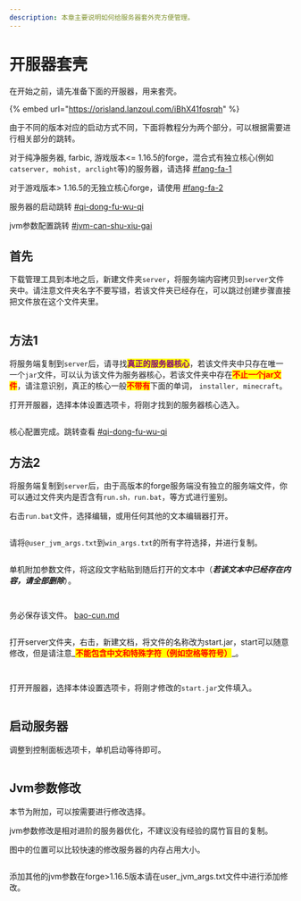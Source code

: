 ```yaml
---
description: 本章主要说明如何给服务器套外壳方便管理。
---
```


# 开服器套壳

在开始之前，请先准备下面的开服器，用来套壳。

{% embed url="https://orisland.lanzoul.com/iBhX41fosrqh" %}

由于不同的版本对应的启动方式不同，下面将教程分为两个部分，可以根据需要进行相关部分的跳转。

对于纯净服务器, farbic, 游戏版本<= 1.16.5的forge，混合式有独立核心(例如 `catserver, mohist, arclight`等)的服务器，请选择 [#fang-fa-1](kai-fu-qi-tao-ke.md#fang-fa-1 "mention")

对于游戏版本> 1.16.5的无独立核心forge，请使用 [#fang-fa-2](kai-fu-qi-tao-ke.md#fang-fa-2 "mention")

服务器的启动跳转 [#qi-dong-fu-wu-qi](kai-fu-qi-tao-ke.md#qi-dong-fu-wu-qi "mention")

jvm参数配置跳转 [#jvm-can-shu-xiu-gai](kai-fu-qi-tao-ke.md#jvm-can-shu-xiu-gai "mention")

## 首先

下载管理工具到本地之后，新建文件夹`server`，将服务端内容拷贝到`server`文件夹中。请注意文件夹名字不要写错，若该文件夹已经存在，可以跳过创建步骤直接把文件放在这个文件夹里。

<figure><img src="../../../.gitbook/assets/explorer_E47c7cAWrl.png" alt=""><figcaption></figcaption></figure>

## 方法1

将服务端复制到`server`后，请寻找<mark style="color:purple;">**真正的服务器核心**</mark>，若该文件夹中只存在唯一一个`jar`文件，可以认为该文件为服务器核心，若该文件夹中存在<mark style="color:red;">**不止一个jar文件**</mark>，请注意识别，真正的核心一般<mark style="color:red;">**不带有**</mark>下面的单词， `installer, minecraft`。

打开开服器，选择本体设置选项卡，将刚才找到的服务器核心选入。

<figure><img src="../../../.gitbook/assets/服务器管理_nnDo0SSdzH.png" alt=""><figcaption></figcaption></figure>

核心配置完成。跳转查看 [#qi-dong-fu-wu-qi](kai-fu-qi-tao-ke.md#qi-dong-fu-wu-qi "mention")

## 方法2

将服务端复制到`server`后，由于高版本的forge服务端没有独立的服务端文件，你可以通过文件夹内是否含有`run.sh，run.bat`，等方式进行鉴别。

&#x20;右击`run.bat`文件，选择编辑，或用任何其他的文本编辑器打开。

<figure><img src="../../../.gitbook/assets/explorer_FrGDUjnHwu.png" alt=""><figcaption></figcaption></figure>

请将`@user_jvm_args.txt`到`win_args.txt`的所有字符选择，并进行复制。

<figure><img src="../../../.gitbook/assets/Notepad_NpRrg69PXg.png" alt=""><figcaption></figcaption></figure>

单机附加参数文件，将这段文字粘贴到随后打开的文本中（_**若该文本中已经存在内容，请全部删除**_）。

<figure><img src="../../../.gitbook/assets/服务器管理_qbkAUCIO77.png" alt=""><figcaption></figcaption></figure>

<figure><img src="../../../.gitbook/assets/服务器管理_G7d7MfFQeN.png" alt=""><figcaption></figcaption></figure>

务必保存该文件。 [bao-cun.md](../../qi-ri-sha-7-days-to-die/xi-jie-tiao-zheng/bao-cun.md "mention")

<figure><img src="../../../.gitbook/assets/Notepad_adyWyGTOCU.png" alt=""><figcaption></figcaption></figure>

打开server文件夹，右击，新建文档，将文件的名称改为start.jar，start可以随意修改，但是请注意_<mark style="color:red;">**不能包含中文和特殊字符（例如空格等符号）**</mark>_。

<figure><img src="../../../.gitbook/assets/explorer_7aBhRZhEkb.png" alt=""><figcaption></figcaption></figure>

<figure><img src="../../../.gitbook/assets/explorer_5ninupt2bs.png" alt=""><figcaption></figcaption></figure>

打开开服器，选择本体设置选项卡，将刚才修改的`start.jar`文件填入。

<figure><img src="../../../.gitbook/assets/服务器管理_bGKfVeitWt.png" alt=""><figcaption></figcaption></figure>

## 启动服务器

调整到控制面板选项卡，单机启动等待即可。

<figure><img src="../../../.gitbook/assets/服务器管理_qAfeaw74KQ.png" alt=""><figcaption></figcaption></figure>

## Jvm参数修改

本节为附加，可以按需要进行修改选择。

jvm参数修改是相对进阶的服务器优化，不建议没有经验的腐竹盲目的复制。

图中的位置可以比较快速的修改服务器的内存占用大小。

<figure><img src="../../../.gitbook/assets/服务器管理_FC90QdA3mE.png" alt=""><figcaption></figcaption></figure>

添加其他的jvm参数在forge>1.16.5版本请在user\_jvm\_args.txt文件中进行添加修改。

<figure><img src="../../../.gitbook/assets/explorer_SEtX6VngOe.png" alt=""><figcaption></figcaption></figure>
